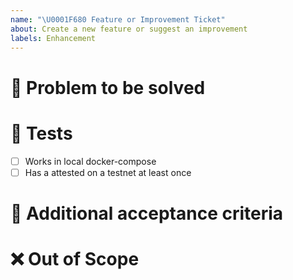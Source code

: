 ```yaml
---
name: "\U0001F680 Feature or Improvement Ticket"
about: Create a new feature or suggest an improvement
labels: Enhancement
---
```


# 🎯 Problem to be solved

<!--Describe in detail the problem to be solved by this feature/enhancement and why it is important. -->

# 🧪 Tests

<!--Delete any irrelevant item and add other mandatory tests that should be passing-->

- [ ] Works in local docker-compose
- [ ] Has a attested on a testnet at least once

# 👐 Additional acceptance criteria

<!--List any additional acceptance criteria for this issue to be marked as closed.-->

# ❌ Out of Scope

<!--If there is anything to highlight as out of scope for this issue, please outline it here.-->

<!--# ✅ Issue Creation Checklist

Delete this section once you have validated that this ticket is
- [ ] Feasible: it can be completed in one sprint (2 weeks) by a single person, otherwise split the ticket into multiple issues
- [ ] Actionable: any contributor must be able to determine immediately what needs to be done to complete the ticket
- [ ] Clear: all contributors have a shared understanding of what it means
- [ ] Testable: there is an effective way to determine if the functionality works as expected -->
